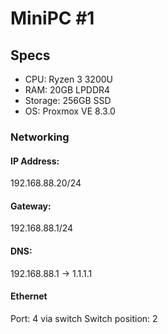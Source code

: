 # MiniPC #1

## Specs

- CPU: Ryzen 3 3200U
- RAM: 20GB LPDDR4
- Storage: 256GB SSD
- OS: Proxmox VE 8.3.0

### Networking

#### IP Address:

192.168.88.20/24

#### Gateway:

192.168.88.1/24

#### DNS:

192.168.88.1 -> 1.1.1.1

#### Ethernet

Port: 4 via switch
Switch position: 2